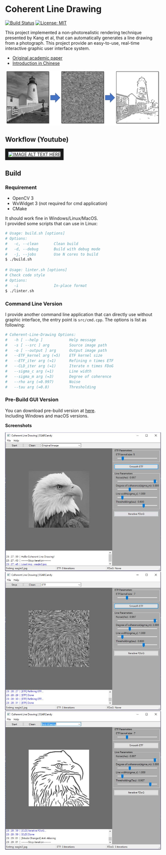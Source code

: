 # Coherent Line Drawing

[![Build Status](https://travis-ci.org/SSARCandy/Coherent-Line-Drawing.svg?branch=master)](https://travis-ci.org/SSARCandy/Coherent-Line-Drawing)
[![License: MIT](https://img.shields.io/badge/License-MIT-green.svg)](https://github.com/SSARCandy/Coherent-Line-Drawing/blob/master/LICENSE)


This project implemented a non-photorealistic rendering technique presented by Kang et al, that can automatically generates a line drawing from a photograph. This project provide an easy-to-use, real-time interactive graphic user interface system.


- [Original academic paper](http://citeseerx.ist.psu.edu/viewdoc/download?doi=10.1.1.108.559&rep=rep1&type=pdf)
- [Introduction in Chinese](https://ssarcandy.tw/2017/06/26/Coherent-Line-Drawing/)

![demo](./demo/4.jpg)

## Workflow (Youtube)

<a href="http://www.youtube.com/watch?feature=player_embedded&v=48fTXKUTM-8
" target="_blank"><img src="http://img.youtube.com/vi/48fTXKUTM-8/0.jpg" 
alt="IMAGE ALT TEXT HERE" width="800" border="10" /></a>


## Build

### Requirement

- OpenCV 3
- WxWidget 3 (not required for cmd application)
- CMake

It should work fine in Windows/Linux/MacOS.  
I provided some scripts that can use in Linux:

```sh
# Usage: build.sh [options]
# Options:
#   -c, --clean       Clean build
#   -d, --debug       Build with debug mode
#   -j, --jobs        Use N cores to build
$ ./build.sh

# Usage: linter.sh [options]
# Check code style
# Options:
#   -i                In-place format
$ ./linter.sh
```

### Command Line Version

I provide another command line application that can directly use without graphic interface, the entry point is `src/cmd.cpp`. The options is list as following:

```sh
# Coherent-Line-Drawing Options:
#   -h [ --help ]            Help message
#   -s [ --src ] arg         Source image path
#   -o [ --output ] arg      Output image path
#   --ETF_kernel arg (=5)    ETF kernel size
#   --ETF_iter arg (=1)      Refining n times ETF
#   --CLD_iter arg (=1)      Iterate n times FDoG
#   --sigma_c arg (=1)       Line width
#   --sigma_m arg (=3)       Degree of coherence
#   --rho arg (=0.997)       Noise
#   --tau arg (=0.8)         Thresholding
```

### Pre-Build GUI Version

You can download pre-build version at [here](https://github.com/SSARCandy/Coherent-Line-Drawing/releases).  
Including Windows and macOS versions.

**Screenshots**

![demo](./demo/1.jpg)
![demo](./demo/2.jpg)
![demo](./demo/3.jpg)
